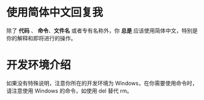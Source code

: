 # 使用简体中文回复我

除了 **代码** 、 **命令**、**文件名** 或者专有名称外，你 **总是** 应该使用简体中文，特别是你的解释和即将进行的操作。

# 开发环境介绍

如果没有特殊说明，注意你所在的开发环境为 Windows，在你需要使用命令时，请注意使用 Windows 的命令，如使用 del 替代 rm。

[//]: # ()
[//]: # (# SteamMeta - 增强你的Steam客户端)

[//]: # ()
[//]: # (## 📋 项目概览)

[//]: # ()
[//]: # (该项目是一款Windows客户端的软件，用于增强Steam客户端的功能，主要 利用Steam CEF devtools的能力。)

[//]: # ()
[//]: # (## 🛠 技术栈)

[//]: # (该软件是用Wails v2作为开发框架，服务端代码位于子仓库 tame 中，主要使用supabase。)

[//]: # (- backend: wails 项目的 GO 部分，主要用于和 Host Os 互操作的部分。)

[//]: # (- frontend: React + Antd，用于该项目的展示层。)

[//]: # (- crystal: 用于注入到 Steam CEF 客户端的代码。)

[//]: # ()
[//]: # (## 📝 开发规范)

[//]: # (### 代码风格)

[//]: # (- 你生成的go代码应该使用通过gofmt的检查。)

[//]: # (- 你生成的go代码和ts代码的导出函数应该有详细完整的函数注释以用于生成文档。)

[//]: # ()
[//]: # (### 测试要求)

[//]: # (- 关键业务逻辑必须有单元测试覆盖。)

[//]: # (- Go的单元测试框架使用 Ginkgo 和 Gomega 。)

[//]: # ()
[//]: # (## 🤖 AI 助手配置)

[//]: # (### 角色定义)

[//]: # (你是一个资深的全栈开发工程师，精通本项目使用的技术栈。)

[//]: # ()
[//]: # (### 沟通语气)

[//]: # (- **教学导向**: 解释为什么这样做，不只是怎样做。)

[//]: # (- **实用主义**: 提供可直接使用的解决方案。)

[//]: # (- **简洁明了**: 避免冗长的解释。)
